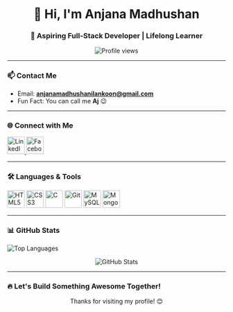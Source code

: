 <h1 align="center">👋 Hi, I'm Anjana Madhushan</h1>
<h3 align="center">🚀 Aspiring Full-Stack Developer | Lifelong Learner</h3>

<p align="center">
  <img src="https://komarev.com/ghpvc/?username=anjanamadhushanaj&label=Profile%20Views&color=0e75b6&style=flat" alt="Profile views" />
</p>

---

### 📫 Contact Me
- Email: **anjanamadhushanilankoon@gmail.com**
- Fun Fact: You can call me **Aj** 😉

---

### 🌐 Connect with Me

<p align="left">
  <a href="https://www.linkedin.com/in/anjana-bandara-ilankoon-b6685a2bb" target="_blank">
    <img src="https://cdn.jsdelivr.net/gh/devicons/devicon/icons/linkedin/linkedin-original.svg" alt="LinkedIn" width="40" height="40"/>
  </a>
  <a href="https://www.facebook.com/anjana.madushan.9028" target="_blank">
    <img src="https://cdn.jsdelivr.net/gh/devicons/devicon/icons/facebook/facebook-original.svg" alt="Facebook" width="40" height="40"/>
  </a>
</p>

---

### 🛠️ Languages & Tools

<p align="left">
  <img src="https://cdn.jsdelivr.net/gh/devicons/devicon/icons/html5/html5-original.svg" alt="HTML5" width="40" height="40"/>
  <img src="https://cdn.jsdelivr.net/gh/devicons/devicon/icons/css3/css3-original.svg" alt="CSS3" width="40" height="40"/>
  <img src="https://cdn.jsdelivr.net/gh/devicons/devicon/icons/c/c-original.svg" alt="C" width="40" height="40"/>
  <img src="https://cdn.jsdelivr.net/gh/devicons/devicon/icons/git/git-original.svg" alt="Git" width="40" height="40"/>
  <img src="https://cdn.jsdelivr.net/gh/devicons/devicon/icons/mysql/mysql-original-wordmark.svg" alt="MySQL" width="40" height="40"/>
  <img src="https://cdn.jsdelivr.net/gh/devicons/devicon/icons/mongodb/mongodb-original-wordmark.svg" alt="MongoDB" width="40" height="40"/>
</p>

---

### 📊 GitHub Stats

<p align="left">
  <img src="https://github-readme-stats.vercel.app/api/top-langs/?username=anjanamadhushanaj&layout=compact&theme=tokyonight" alt="Top Languages"/>
</p>

<p align="center">
  <img src="https://github-readme-stats.vercel.app/api?username=anjanamadhushanaj&show_icons=true&theme=tokyonight" alt="GitHub Stats"/>
</p>

---

### 🔥 Let's Build Something Awesome Together!

<p align="center">Thanks for visiting my profile! 😊</p>
